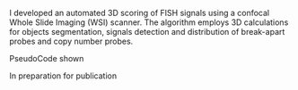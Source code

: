 I developed an automated 3D scoring of FISH signals using a confocal Whole Slide Imaging (WSI) scanner. The algorithm employs 3D calculations for objects segmentation, signals detection and distribution of break-apart probes and copy number probes.

PseudoCode shown

In preparation for publication

